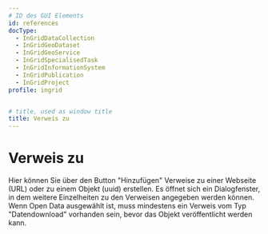 ```yaml
---
# ID des GUI Elements
id: references
docType:
  - InGridDataCollection
  - InGridGeoDataset
  - InGridGeoService
  - InGridSpecialisedTask
  - InGridInformationSystem
  - InGridPublication
  - InGridProject
profile: ingrid


# title, used as window title
title: Verweis zu
---
```


# Verweis zu

Hier können Sie über den Button "Hinzufügen" Verweise zu einer Webseite (URL) oder zu einem Objekt (uuid) erstellen. Es öffnet sich ein Dialogfenster, in dem weitere Einzelheiten zu den Verweisen angegeben werden können. Wenn Open Data ausgewählt ist, muss mindestens ein Verweis vom Typ "Datendownload" vorhanden sein, bevor das Objekt veröffentlicht werden kann.